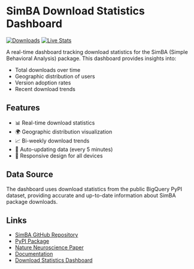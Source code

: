 # SimBA Download Statistics Dashboard

[![Downloads](https://pepy.tech/badge/simba-uw-tf-dev)](https://pepy.tech/project/simba-uw-tf-dev)
[![Live Stats](https://img.shields.io/website?url=https%3A%2F%2Fsronilsson.github.io%2Fdownload_stats%2F&up_message=online&down_message=offline&label=LIVE%20DOWNLOAD%20STATISTICS)](https://sronilsson.github.io/download_stats/)

A real-time dashboard tracking download statistics for the SimBA (Simple Behavioral Analysis) package. This dashboard provides insights into:

- Total downloads over time
- Geographic distribution of users
- Version adoption rates
- Recent download trends

## Features

- 📊 Real-time download statistics
- 🌍 Geographic distribution visualization
- 📈 Bi-weekly download trends
- 🔄 Auto-updating data (every 5 minutes)
- 📱 Responsive design for all devices

## Data Source

The dashboard uses download statistics from the public BigQuery PyPI dataset, providing accurate and up-to-date information about SimBA package downloads.

## Links

- [SimBA GitHub Repository](https://github.com/sgoldenlab/simba)
- [PyPI Package](https://pypi.org/project/Simba-UW-tf-dev/)
- [Nature Neuroscience Paper](https://www.nature.com/articles/s41593-024-01649-9)
- [Documentation](https://github.com/sgoldenlab/simba)
- [Download Statistics Dashboard](https://sronilsson.github.io/download_stats/)